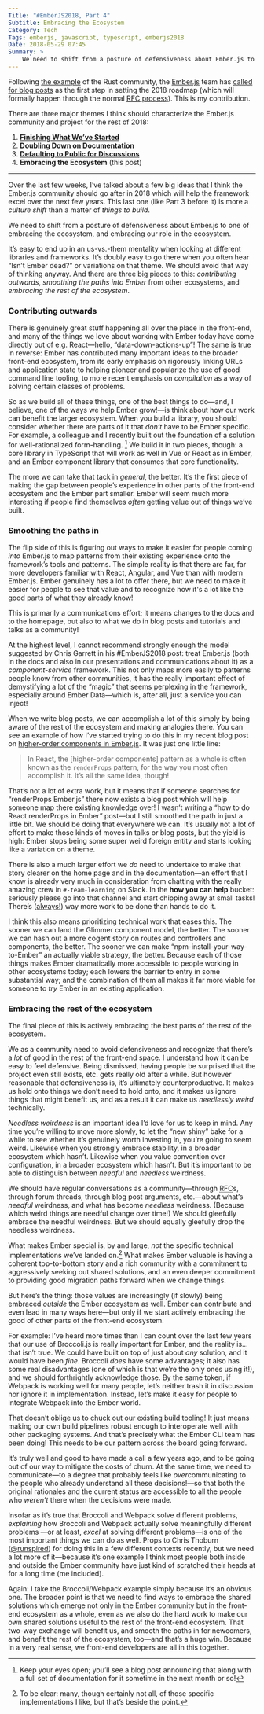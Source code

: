 ```yaml
---
Title: "#EmberJS2018, Part 4"
Subtitle: Embracing the Ecosystem
Category: Tech
Tags: emberjs, javascript, typescript, emberjs2018
Date: 2018-05-29 07:45
Summary: >
    We need to shift from a posture of defensiveness about Ember.js to one of embracing the ecosystem, and embracing our role in the ecosystem.
---
```


Following [the example](https://blog.rust-lang.org/2018/01/03/new-years-rust-a-call-for-community-blogposts.html) of the Rust community, the [Ember.js](https://emberjs.com) team has [called for blog posts](https://emberjs.com/blog/2018/05/02/ember-2018-roadmap-call-for-posts.html "Ember's 2018 Roadmap: A Call for Blog Posts") as the first step in setting the 2018 roadmap (which will formally happen through the normal [<abbr title="Request for Comments">RFC</abbr> process](https://github.com/emberjs/rfcs)). This is my contribution.

There are three major themes I think should characterize the Ember.js community and project for the rest of 2018:

1. [**Finishing What We’ve Started**](http://www.chriskrycho.com/2018/emberjs2018-part-1.html)
2. [**Doubling Down on Documentation**](https://www.chriskrycho.com/2018/emberjs2018-part-2.html)
3. [**Defaulting to Public for Discussions**](https://www.chriskrycho.com/2018/emberjs2018-part-3.html)
4. **Embracing the Ecosystem** (this post)

----

Over the last few weeks, I’ve talked about a few big ideas that I think the Ember.js community should go after in 2018 which will help the framework excel over the next few years. This last one (like Part 3 before it) is more a *culture shift* than a matter of *things to build*.

We need to shift from a posture of defensiveness about Ember.js to one of embracing the ecosystem, and embracing our role in the ecosystem.

It’s easy to end up in an us-vs.-them mentality when looking at different libraries and frameworks. It’s doubly easy to go there when you often hear “Isn’t Ember dead?” or variations on that theme. We should avoid that way of thinking anyway. And there are three big pieces to this: *contributing outwards*, *smoothing the paths into Ember* from other ecosystems, and *embracing the rest of the ecosystem*.

### Contributing outwards

There is genuinely great stuff happening all over the place in the front-end, and many of the things we love about working with Ember today have come directly out of e.g. React—hello, “data-down-actions-up”! The same is true in reverse: Ember has contributed many important ideas to the broader front-end ecosystem, from its early emphasis on rigorously linking URLs and application state to helping pioneer and popularize the use of good command line tooling, to more recent emphasis on *compilation* as a way of solving certain classes of problems.

So as we build all of these things, one of the best things to do—and, I believe, one of the ways we help Ember grow!—is think about how our work can benefit the larger ecosystem. When you build a library, you should consider whether there are parts of it that *don’t* have to be Ember specific. For example, a colleague and I recently built out the foundation of a solution for well-rationalized form-handling. [^1] We build it in two pieces, though: a core library in TypeScript that will work as well in Vue or React as in Ember, and an Ember component library that consumes that core functionality.

The more we can take that tack in *general*, the better. It’s the first piece of making the gap between people’s experience in other parts of the front-end ecosystem and the Ember part smaller. Ember will seem much more interesting if people find themselves *often* getting value out of things we’ve built.

### Smoothing the paths in

The flip side of this is figuring out ways to make it easier for people coming *into* Ember.js to map patterns from their existing experience onto the framework’s tools and patterns. The simple reality is that there are far, far more developers familiar with React, Angular, and Vue than with modern Ember.js. Ember genuinely has a lot to offer there, but we need to make it easier for people to see that value and to recognize how it's a lot like the good parts of what they already know!

This is primarily a communications effort; it means changes to the docs and to the homepage, but also to what we do in blog posts and tutorials and talks as a community!

At the highest level, I cannot recommend strongly enough the model suggested by Chris Garrett in his #EmberJS2018 post: treat Ember.js (both in the docs and also in our presentations and communications about it) as a *component-service* framework. This not only maps more easily to patterns people know from other communities, it has the really important effect of demystifying a lot of the “magic” that seems perplexing in the framework, especially around Ember Data—which is, after all, just a service you can inject!

When we write blog posts, we can accomplish a lot of this simply by being aware of the rest of the ecosystem and making analogies there. You can see an example of how I’ve started trying to do this in my recent blog post on [higher-order components in Ember.js](http://www.chriskrycho.com/2018/higher-order-components-in-emberjs.html). It was just one little line:

> In React, the [higher-order components] pattern as a whole is often known as the `renderProps` pattern, for the way you most often accomplish it. It’s all the same idea, though!

That’s not a lot of extra work, but it means that if someone searches for “renderProps Ember.js” there now exists a blog post which will help someone map there existing knowledge over! I wasn’t writing a “how to do React renderProps in Ember” post—but I still smoothed the path in just a little bit. We should be doing that everywhere we can. It’s usually not a lot of effort to make those kinds of moves in talks or blog posts, but the yield is high: Ember stops being some super weird foreign entity and starts looking like a variation on a theme.

There is also a much larger effort we *do* need to undertake to make that story clearer on the home page and in the documentation—an effort that I know is already very much in consideration from chatting with the really amazing crew in `#-team-learning` on Slack. In the **how you can help** bucket: seriously please go into that channel and start chipping away at small tasks! There’s ([always!](https://m.youtube.com/watch?v=Abu2BNixXak "“Becoming a Contributor”, my Rust Belt Rust 2017 talk")) way more work to be done than hands to do it.

I think this also means prioritizing technical work that eases this. The sooner we can land the Glimmer component model, the better. The sooner we can hash out a more cogent story on routes and controllers and components, the better. The sooner we can make “npm-install-your-way-to-Ember” an actually viable strategy, the better. Because each of those things makes Ember dramatically more accessible to people working in other ecosystems today; each lowers the barrier to entry in some substantial way; and the combination of them all makes it far more viable for someone to *try* Ember in an existing application.

### Embracing the rest of the ecosystem

The final piece of this is actively embracing the best parts of the rest of the ecosystem.

We as a community need to avoid defensiveness and recognize that there’s a *lot* of good in the rest of the front-end space. I understand how it can be easy to feel defensive. Being dismissed, having people be surprised that the project even still exists, etc. gets really old after a while. But however reasonable that defensiveness is, it’s ultimately counterproductive. It makes us hold onto things we don’t need to hold onto, and it makes us ignore things that might benefit us, and as a result it can make us *needlessly weird* technically.

*Needless weirdness* is an important idea I’d love for us to keep in mind. Any time you’re willing to move more slowly, to let the “new shiny” bake for a while to see whether it’s genuinely worth investing in, you’re going to seem weird. Likewise when you strongly embrace stability, in a broader ecosystem which hasn’t. Likewise when you value convention over configuration, in a broader ecosystem which hasn’t. But it’s important to be able to distinguish between *needful* and *needless* weirdness.

We should have regular conversations as a community—through <abbr title="request for comments">RFC</abbr>s, through forum threads, through blog post arguments, etc.—about what’s *needful* weirdness, and what has become *needless* weirdness. (Because which weird things are needful change over time!) We should gleefully embrace the needful weirdness. But we should equally gleefully drop the needless weirdness.

What makes Ember special is, by and large, *not* the specific technical implementations we’ve landed on.[^2] What makes Ember valuable is having a coherent top-to-bottom story and a rich community with a commitment to aggressively seeking out shared solutions, and an even deeper commitment to providing good migration paths forward when we change things.

But here’s the thing: those values are increasingly (if slowly) being embraced *outside* the Ember ecosystem as well. Ember can contribute and even lead in many ways here—but only if we start actively embracing the good of other parts of the front-end ecosystem.

For example: I’ve heard more times than I can count over the last few years that our use of Broccoli.js is really important for Ember, and the reality is… that isn’t true. We could have built on top of just about *any* solution, and it would have been *fine*. Broccoli *does* have some advantages; it also has some real disadvantages (one of which is that we’re the only ones using it!), and we should forthrightly acknowledge those. By the same token, if Webpack is working well for many people, let’s neither trash it in discussion nor ignore it in implementation. Instead, let’s make it easy for people to integrate Webpack into the Ember world.

That doesn’t oblige us to chuck out our existing build tooling! It just means making our own build pipelines robust enough to interoperate well with other packaging systems. And that’s precisely what the Ember <abbr>CLI</abbr> team has been doing! This needs to be our pattern across the board going forward.

It’s truly well and good to have made a call a few years ago, and to be going out of our way to mitigate the costs of churn. At the same time, we need to communicate—to a degree that probably feels like *over*communicating to the people who already understand all these decisions!—so that both the original rationales and the current status are accessible to all the people who *weren’t* there when the decisions were made.

Insofar as it’s true that Broccoli and Webpack solve different problems, *explaining* how Broccoli and Webpack actually solve meaningfully different problems —or at least, *excel* at solving different problems—is one of the most important things we can do as well. Props to Chris Thoburn ([\@runspired](https://twitter.com/runspired)) for doing this in a few different contexts recently, but we need a lot more of it—because it’s one example I think most people both inside and outside the Ember community have just kind of scratched their heads at for a long time (me included).

Again: I take the Broccoli/Webpack example simply because it’s an obvious one. The broader point is that we need to find ways to embrace the shared solutions which emerge not only in the Ember community but in the front-end ecosystem as a whole, even as we also do the hard work to make our own shared solutions useful to the rest of the front-end ecosystem. That two-way exchange will benefit us, and smooth the paths in for newcomers, and benefit the rest of the ecosystem, too—and that’s a huge win. Because in a very real sense, we front-end developers are all in this together.

[^1]:	Keep your eyes open; you’ll see a blog post announcing that along with a full set of documentation for it sometime in the next month or so!

[^2]:	To be clear: many, though certainly not all, of those specific implementations I like, but that’s beside the point.
